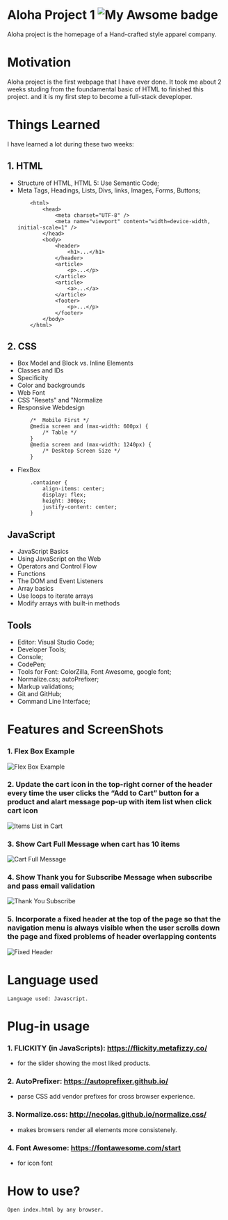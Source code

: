 # Aloha Project 1 ![My Awsome badge](https://img.shields.io/badge/%F0%9F%90%99-Awsome-red.svg)
Aloha project is the homepage of a Hand-crafted style apparel company.

# Motivation
Aloha project is the first webpage that I have ever done. It took me about 2 weeks studing from the foundamental basic of HTML to finished this project. and it is my first step to become a full-stack deveploper.

# Things Learned
I have learned a lot during these two weeks:
## 1. HTML
- Structure of HTML, HTML 5: Use Semantic Code; 
- Meta Tags, Headings, Lists, Divs, links, Images, Forms, Buttons;
    ```
        <html>
            <head>
                <meta charset="UTF-8" />
                <meta name="viewport" content="width=device-width, initial-scale=1" />
            </head>
            <body>
                <header>
                    <h1>...</h1>
                </header>
                <article>
                    <p>...</p>
                </article>
                <article>
                    <a>...</a>
                </article>
                <footer>
                    <p>...</p>
                </footer>
            </body>
        </html>
    ```
## 2. CSS
- Box Model and Block vs. Inline Elements
- Classes and IDs
- Specificity
- Color and backgrounds
- Web Font
- CSS "Resets" and "Normalize
- Responsive Webdesign
    ```
        /*  Mobile First */
        @media screen and (max-width: 600px) {
            /* Table */
        }
        @media screen and (max-width: 1240px) {
            /* Desktop Screen Size */
        }
    ```
- FlexBox
    ```
        .container {
            align-items: center;
            display: flex;
            height: 300px;
            justify-content: center;
        }
    ```
## JavaScript
- JavaScript Basics
- Using JavaScript on the Web
- Operators and Control Flow
- Functions
- The DOM and Event Listeners
- Array basics
- Use loops to iterate arrays
- Modify arrays with built-in methods
## Tools
- Editor: Visual Studio Code;
- Developer Tools;
- Console;
- CodePen;
- Tools for Font: ColorZilla, Font Awesome, google font;
- Normalize.css; autoPrefixer;
- Markup validations;
- Git and GitHub;
- Command Line Interface;

# Features and ScreenShots
### 1. Flex Box Example
![Flex Box Example](readme-screenshots/flexbox.png)
### 2. Update the cart icon in the top-right corner of the header every time the user clicks the “Add to Cart” button for a product and alart message pop-up with item list when click cart icon
![Items List in Cart](readme-screenshots/cart-item-list-alart.png)
### 3. Show Cart Full Message when cart has 10 items
![Cart Full Message](readme-screenshots/cart-full-alart.png)
### 4. Show Thank you for Subscribe Message when subscribe and pass email validation
![Thank You Subscribe](readme-screenshots/thank-you-for-subscribe-alart.png)
### 5. Incorporate a fixed header at the top of the page so that the navigation menu is always visible when the user scrolls down the page and fixed problems of header overlapping contents
![Fixed Header](readme-screenshots/fixed-header.png)

# Language used
    Language used: Javascript.

# Plug-in usage
### 1. FLICKITY (in JavaScripts): https://flickity.metafizzy.co/
- for the slider showing the most liked products.   
### 2. AutoPrefixer: https://autoprefixer.github.io/
- parse CSS add vendor prefixes for cross browser experience.
### 3. Normalize.css: http://necolas.github.io/normalize.css/
- makes browsers render all elements more consistenely.
### 4. Font Awesome: https://fontawesome.com/start
- for icon font

# How to use?
    Open index.html by any browser.
